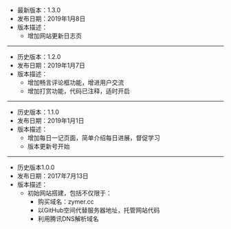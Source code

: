 - 最新版本：1.3.0
- 发布日期：2019年1月8日
- 版本描述：
  - 增加网站更新日志页 
****

- 历史版本：1.2.0
- 发布日期：2019年1月7日
- 版本描述：
  - 增加畅言评论框功能，增进用户交流
  - 增加打赏功能，代码已注释，适时开启
****
  
- 历史版本：1.1.0
- 发布日期：2019年1月1日
- 版本描述：
  - 增加每日一记页面，简单介绍每日进展，督促学习
  - 版本更新号开始
****
  
- 历史版本1.0.0
- 发布日期：2017年7月13日
- 版本描述：
  - 初始网站搭建，包括不仅限于：
    - 购买域名：zymer.cc
    - 以GitHub空间代替服务器地址，托管网站代码
    - 利用腾讯DNS解析域名
